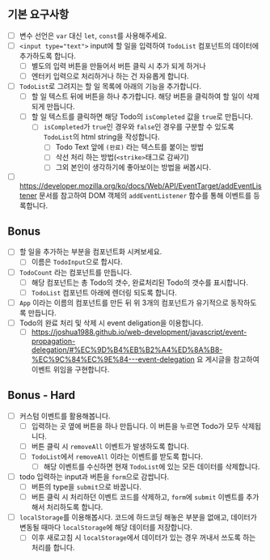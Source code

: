 ## 기본 요구사항

- [ ] 변수 선언은 `var` 대신 `let`, `const`를 사용해주세요.
- [ ] `<input type="text">` input에 할 일을 입력하여 `TodoList` 컴포넌트의 데이터에 추가하도록 합니다.
  - [ ] 별도의 입력 버튼을 만들어서 버튼 클릭 시 추가 되게 하거나
  - [ ] 엔터키 입력으로 처리하거나 하는 건 자유롭게 합니다.
- [ ] `TodoList`로 그려지는 할 일 목록에 아래의 기능을 추가합니다.
  - [ ] 할 일 텍스트 뒤에 버튼을 하나 추가합니다. 해당 버튼을 클릭하여 할 일이 삭제되게 만듭니다.
  - [ ] 할 일 텍스트를 클릭하면 해당 Todo의 `isCompleted` 값을 `true`로 만듭니다.
    - [ ] `isCompleted`가 `true`인 경우와 `false`인 경우를 구분할 수 있도록 `TodoList`의 html string을 작성합니다.
      - [ ] Todo Text 앞에 `(완료)` 라는 텍스트를 붙이는 방법
      - [ ] 삭선 처리 하는 방법(`<strike>`태그로 감싸기)
      - [ ] 그외 본인이 생각하기에 좋아보이는 방법을 써봅시다.
- [ ] https://developer.mozilla.org/ko/docs/Web/API/EventTarget/addEventListener 문서를 참고하여 DOM 객체의 `addEventListener` 함수를 통해 이벤트를 등록합니다.

## Bonus

- [ ] 할 일을 추가하는 부분을 컴포넌트화 시켜보세요.
  - [ ] 이름은 `TodoInput`으로 합시다.
- [ ] `TodoCount` 라는 컴포넌트를 만듭니다.
  - [ ] 해당 컴포넌트는 총 Todo의 갯수, 완료처리된 Todo의 갯수를 표시합니다.
  - [ ] `TodoList` 컴포넌트 아래에 렌더링 되도록 합니다.
- [ ] `App` 이라는 이름의 컴포넌트를 만든 뒤 위 3개의 컴포넌트가 유기적으로 동작하도록 만듭니다.
- [ ] Todo의 완료 처리 및 삭제 시 event deligation을 이용합니다.
  - [ ] https://joshua1988.github.io/web-development/javascript/event-propagation-delegation/#%EC%9D%B4%EB%B2%A4%ED%8A%B8-%EC%9C%84%EC%9E%84---event-delegation 요 게시글을 참고하여 이벤트 위임을 구현합니다.

## Bonus - Hard

- [ ] 커스텀 이벤트를 활용해봅니다.
  - [ ] 입력하는 곳 옆에 버튼을 하나 만듭니다. 이 버튼을 누르면 Todo가 모두 삭제됩니다.
  - [ ] 버튼 클릭 시 `removeAll` 이벤트가 발생하도록 합니다.
  - [ ] `TodoList`에서 `removeAll` 이라는 이벤트를 받도록 합니다.
    - [ ] 해당 이벤트를 수신하면 현재 `TodoList`에 있는 모든 데이터를 삭제합니다.
- [ ] todo 입력하는 input과 버튼을 `form`으로 감쌉니다.
  - [ ] 버튼의 type을 `submit`으로 바꿉니다.
  - [ ] 버튼 클릭 시 처리하던 이벤트 코드를 삭제하고, `form`에 `submit` 이벤트를 추가해서 처리하도록 합니다.
- [ ] `localStorage`를 이용해봅시다. 코드에 하드코딩 해놓은 부분을 없애고, 데이터가 변동될 때마다 `localStorage`에 해당 데이터를 저장합니다.
  - [ ] 이후 새로고침 시 `localStorage`에서 데이터가 있는 경우 꺼내서 쓰도록 하는 처리를 합니다.

